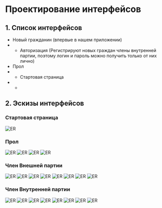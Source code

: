 # Проектирование интерфейсов
## 1. Список интерфейсов
- Новый гражданин (впервые в нашем приложении)
- - Авторизация (Регистрируют новых граждан члены внутренней партии, поэтому логин и пароль можно получить только от них лично)
- Прол
- - Стартовая страница
- - 

## 2. Эскизы интерфейсов
### Стартовая страница
![ER](design/HomePage.drawio.png)

### Прол
![ER](design/AccountPage(Proles).drawio.png)
![ER](design/News1984.drawio.png)
![ER](design/Products.drawio.png)
![ER](design/tothewar.drawio.png)

### Член Внешней партии
![ER](design/AccountPage(IP).drawio.png)
![ER](design/News1984.drawio.png)
![ER](design/Products.drawio.png)
![ER](design/tothewar.drawio.png)
![ER](design/NewsEditing.drawio.png)
![ER](design/ProductsDiv.drawio.png)
![ER](design/ToTheWarRequests.drawio.png)
![ER](design/Police.drawio.png)

### Член Внутренней партии
![ER](design/AccountPage(OP).drawio.png)
![ER](design/CreatePage.drawio.png)
![ER](design/News1984.drawio.png)
![ER](design/Products.drawio.png)
![ER](design/NewsEditing.drawio.png)
![ER](design/ProductsDiv.drawio.png)
![ER](design/ToTheWarRequests.drawio.png)
![ER](design/Police.drawio.png)
